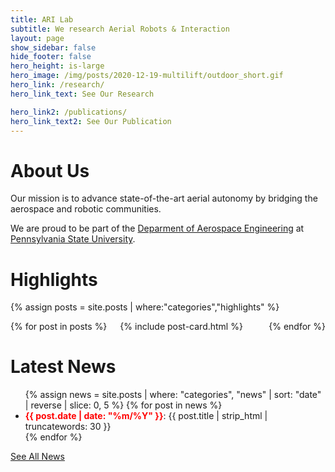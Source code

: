 ```yaml
---
title: ARI Lab
subtitle: We research Aerial Robots & Interaction 
layout: page
show_sidebar: false
hide_footer: false
hero_height: is-large
hero_image: /img/posts/2020-12-19-multilift/outdoor_short.gif
hero_link: /research/
hero_link_text: See Our Research

hero_link2: /publications/
hero_link_text2: See Our Publication
---
```


# About Us

Our mission is to advance state-of-the-art aerial autonomy by bridging the aerospace and robotic communities. 

We are proud to be part of the [Deparment of Aerospace Engineering](https://www.aero.psu.edu/) at [Pennsylvania State University](https://www.psu.edu/). 


# Highlights
{% assign posts = site.posts | where:"categories","highlights" %}
<div class="columns is-multiline">
    {% for post in posts %}
    <div class="column is-3-desktop is-6-tablet">
        {% include post-card.html %}
    </div>
    {% endfor %}
</div>

# Latest News
<!-- {% assign news = site.posts | where:"categories","news" | slice: 0, 3 %}
<div class="columns is-multiline">
    {% for post in news %}
    <div class="column is-3-desktop is-6-tablet">
        {% include post-card.html %}
    </div>
    {% endfor %}
</div>

<p class="has-text-centered">
    <a href="/news" class="button is-primary">See All News</a>
</p> -->

<ul>
  {% assign news = site.posts | where: "categories", "news" | sort: "date" | reverse | slice: 0, 5 %}
  {% for post in news %}
    <li>
      <strong style="color: red;">{{ post.date | date: "%m/%Y" }}</strong>: 
      {{ post.title | strip_html | truncatewords: 30 }} 
      <!-- {% if post.url %}<a href="{{ post.url }}" target="_blank">🔗</a>{% endif %} -->
    </li>
  {% endfor %}
</ul>

<p class="has-text-centered">
    <a href="/news" class="button is-primary">See All News</a>
</p>